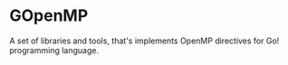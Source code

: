 GOpenMP
=======

A set of libraries and tools, that's implements OpenMP directives for Go! programming language.
